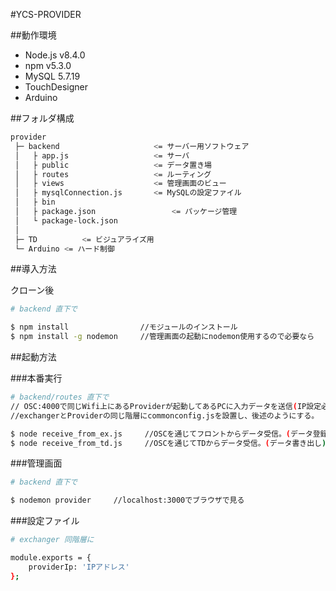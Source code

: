 #YCS-PROVIDER

##動作環境

- Node.js v8.4.0
- npm v5.3.0
- MySQL 5.7.19
- TouchDesigner
- Arduino


##フォルダ構成

```bash
provider
 ├─ backend						<= サーバー用ソフトウェア
 │   ├ app.js					<= サーバ │   ├ public					<= データ置き場
 │   ├ routes					<= ルーティング
 │   ├ views					<= 管理画面のビュー
 │   ├ mysqlConnection.js		<= MySQLの設定ファイル
 │   ├ bin					 │   ├ package.json					<= パッケージ管理
 │   └ package-lock.json
 │
 ├─ TD			<= ビジュアライズ用 └─ Arduino	<= ハード制御

```

##導入方法

クローン後

```bash
# backend 直下で

$ npm install                //モジュールのインストール
$ npm install -g nodemon     //管理画面の起動にnodemon使用するので必要なら

```

##起動方法

###本番実行

```bash
# backend/routes 直下で
// OSC:4000で同じWifi上にあるProviderが起動してあるPCに入力データを送信(IP設定必須)
//exchangerとProviderの同じ階層にcommonconfig.jsを設置し、後述のようにする。

$ node receive_from_ex.js     //OSCを通じてフロントからデータ受信。(データ登録) :4000
$ node receive_from_td.js     //OSCを通じてTDからデータ受信。(データ書き出し)  :5000


```

###管理画面

```bash
# backend 直下で

$ nodemon provider     //localhost:3000でブラウザで見る


```

###設定ファイル

```bash
# exchanger 同階層に

module.exports = {
    providerIp: 'IPアドレス'
};



```
